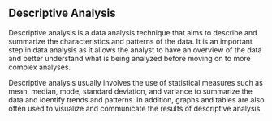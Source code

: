 <!-- [![analise-descritiva.png](https://i.postimg.cc/28j3wJwf/analise-descritiva.png)](https://postimg.cc/Rq8MCgyP)
-->
 
## Descriptive Analysis
Descriptive analysis is a data analysis technique that aims to describe and summarize the characteristics and patterns of the data. It is an important step in data analysis as it allows the analyst to have an overview of the data and better understand what is being analyzed before moving on to more complex analyses.

Descriptive analysis usually involves the use of statistical measures such as mean, median, mode, standard deviation, and variance to summarize the data and identify trends and patterns. In addition, graphs and tables are also often used to visualize and communicate the results of descriptive analysis.

